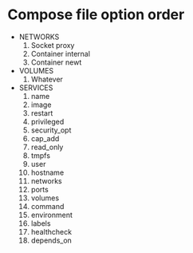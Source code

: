 # Compose file option order
 - NETWORKS
    1. Socket proxy
    2. Container internal
    3. Container newt
 - VOLUMES
    1. Whatever
 - SERVICES
    1. name
    2. image
    3. restart
    4. privileged
    5. security_opt
    6. cap_add
    7. read_only
    8. tmpfs
    9. user
    10. hostname
    11. networks
    12. ports
    13. volumes
    14. command
    15. environment
    16. labels
    17. healthcheck
    18. depends_on
